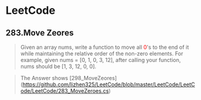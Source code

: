 # LeetCode

## 283.Move Zeores

>  Given an array nums, write a function to move all <font color='red'>0</font>'s to the end of it while maintaining the relative order of the non-zero elements. 
>  For example, given nums = [0, 1, 0, 3, 12], after calling your function, nums should be [1, 3, 12, 0, 0].

>The Answer shows [298_MoveZeores] (https://github.com/lizhen325/LeetCode/blob/master/LeetCode/LeetCode/LeetCode/283_MoveZeroes.cs)

